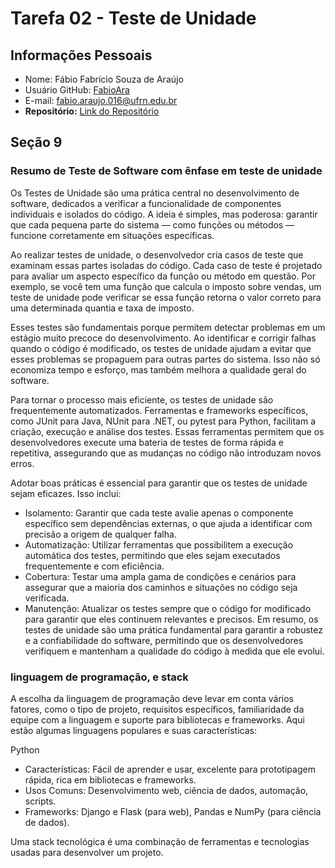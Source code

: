 # Tarefa 02 - Teste de Unidade

## Informações Pessoais
- Nome: Fábio Fabrício Souza de Araújo
- Usuário GitHub: [FabioAra](https://github.com/FabioAra)
- E-mail: <fabio.araujo.016@ufrn.edu.br>
- **Repositório:** [Link do Repositório](https://github.com/flaviogui/TechCell-Pro)

## Seção 9
### Resumo de Teste de Software com ênfase em teste de unidade
Os Testes de Unidade são uma prática central no desenvolvimento de software, dedicados a verificar a funcionalidade de componentes individuais e isolados do código. A ideia é simples, mas poderosa: garantir que cada pequena parte do sistema — como funções ou métodos — funcione corretamente em situações específicas.

Ao realizar testes de unidade, o desenvolvedor cria casos de teste que examinam essas partes isoladas do código. Cada caso de teste é projetado para avaliar um aspecto específico da função ou método em questão. Por exemplo, se você tem uma função que calcula o imposto sobre vendas, um teste de unidade pode verificar se essa função retorna o valor correto para uma determinada quantia e taxa de imposto.

Esses testes são fundamentais porque permitem detectar problemas em um estágio muito precoce do desenvolvimento. Ao identificar e corrigir falhas quando o código é modificado, os testes de unidade ajudam a evitar que esses problemas se propaguem para outras partes do sistema. Isso não só economiza tempo e esforço, mas também melhora a qualidade geral do software.

Para tornar o processo mais eficiente, os testes de unidade são frequentemente automatizados. Ferramentas e frameworks específicos, como JUnit para Java, NUnit para .NET, ou pytest para Python, facilitam a criação, execução e análise dos testes. Essas ferramentas permitem que os desenvolvedores execute uma bateria de testes de forma rápida e repetitiva, assegurando que as mudanças no código não introduzam novos erros.

Adotar boas práticas é essencial para garantir que os testes de unidade sejam eficazes. Isso inclui:

- Isolamento: Garantir que cada teste avalie apenas o componente específico sem dependências externas, o que ajuda a identificar com precisão a origem de qualquer falha.
- Automatização: Utilizar ferramentas que possibilitem a execução automática dos testes, permitindo que eles sejam executados frequentemente e com eficiência.
- Cobertura: Testar uma ampla gama de condições e cenários para assegurar que a maioria dos caminhos e situações no código seja verificada.
- Manutenção: Atualizar os testes sempre que o código for modificado para garantir que eles continuem relevantes e precisos.
Em resumo, os testes de unidade são uma prática fundamental para garantir a robustez e a confiabilidade do software, permitindo que os desenvolvedores verifiquem e mantenham a qualidade do código à medida que ele evolui.


###  linguagem de programação, e stack

A escolha da linguagem de programação deve levar em conta vários fatores, como o tipo de projeto, requisitos específicos, familiaridade da equipe com a linguagem e suporte para bibliotecas e frameworks. Aqui estão algumas linguagens populares e suas características:

Python

- Características: Fácil de aprender e usar, excelente para prototipagem rápida, rica em bibliotecas e frameworks.
- Usos Comuns: Desenvolvimento web, ciência de dados, automação, scripts.
- Frameworks: Django e Flask (para web), Pandas e NumPy (para ciência de dados).

Uma stack tecnológica é uma combinação de ferramentas e tecnologias usadas para desenvolver um projeto.
